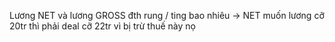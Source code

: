 Lương NET và lương GROSS
đth rung / ting bao nhiêu -> NET
muốn lương cỡ 20tr thì phải deal cỡ 22tr vì bị trừ thuế này nọ

